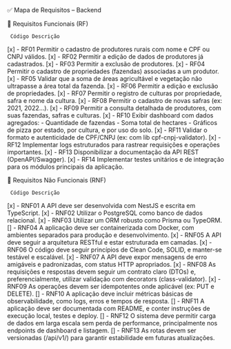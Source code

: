 ✅ Mapa de Requisitos – Backend

📌 Requisitos Funcionais (RF)

     Código	Descrição
[x] - RF01	Permitir o cadastro de produtores rurais com nome e CPF ou CNPJ válidos. 
[x] - RF02	Permitir a edição de dados de produtores já cadastrados.
[x] - RF03	Permitir a exclusão de produtores.
[x] - RF04	Permitir o cadastro de propriedades (fazendas) associadas a um produtor.
[x] - RF05	Validar que a soma de áreas agricultável e vegetação não ultrapasse a área total da fazenda.
[x] - RF06	Permitir a edição e exclusão de propriedades.
[x] - RF07	Permitir o registro de culturas por propriedade, safra e nome da cultura.
[x] - RF08	Permitir o cadastro de novas safras (ex: 2021, 2022...).
[x] - RF09	Permitir a consulta detalhada de produtores, com suas fazendas, safras e culturas.
[x] - RF10	Exibir dashboard com dados agregados:
    - Quantidade de fazendas
    - Soma total de hectares
    - Gráficos de pizza por estado, por cultura, e por uso do solo.
[x] - RF11	Validar o formato e autenticidade de CPF/CNPJ (ex: com lib cpf-cnpj-validator).
[x] - RF12	Implementar logs estruturados para rastrear requisições e operações importantes.
[x] - RF13	Disponibilizar a documentação da API REST (OpenAPI/Swagger).
[x] - RF14	Implementar testes unitários e de integração para os módulos principais da aplicação.

📌 Requisitos Não Funcionais (RNF)

     Código	Descrição
[x] - RNF01	A API deve ser desenvolvida com NestJS e escrita em TypeScript.
[x] - RNF02	Utilizar o PostgreSQL como banco de dados relacional.
[x] - RNF03	Utilizar um ORM robusto como Prisma ou TypeORM.
[] - RNF04	A aplicação deve ser containerizada com Docker, com ambientes separados para produção e desenvolvimento.
[x] - RNF05	A API deve seguir a arquitetura RESTful e estar estruturada em camadas.
[x] - RNF06	O código deve seguir princípios de Clean Code, SOLID, e manter-se testável e escalável.
[x] - RNF07	A API deve expor mensagens de erro amigáveis e padronizadas, com status HTTP apropriados.
[x] - RNF08	As requisições e respostas devem seguir um contrato claro (DTOs) e, preferencialmente, utilizar validação com decorators (class-validator).
[x] - RNF09	As operações devem ser idempotentes onde aplicável (ex: PUT e DELETE).
[] - RNF10	A aplicação deve incluir métricas básicas de observabilidade, como logs, erros e tempos de resposta.
[] - RNF11	A aplicação deve ser documentada com README, e conter instruções de execução local, testes e deploy.
[] - RNF12	O sistema deve permitir carga de dados em larga escala sem perda de performance, principalmente nos endpoints de dashboard e listagem.
[] - RNF13	As rotas devem ser versionadas (/api/v1/) para garantir estabilidade em futuras atualizações.


